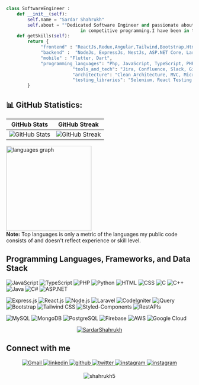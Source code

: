``` python
class SoftwareEngineer :
	def __init__(self):
	    self.name = "Sardar Shahrukh"
	    self.about = ""Dedicated Software Engineer and passionate about learning new things and interested
                            in competitive programming.I have been in touch with coding for many years.""
	def getSkills(self):
		return {
			 "frontend" : "ReactJs,Redux,Angular,Tailwind,Bootstrap,Html,CSS",
			 "backend" :  "NodeJs, ExpressJs, NestJs, ASP.NET Core, Laravel, CodeIgniter",
			 "mobile" : "Flutter, Dart",
			 "programming_languages": "Php, JavaScript, TypeScript, PHP, C, C++, Go, Rust",
                         "tools_and_tech": "Jira, Confluence, Slack, Git, Postman, VS Code, Docker, Kubernetes, AWS, GCP",
                         "architecture": "Clean Architecture, MVC, Microservices",
                         "testing_libraries": "Selenium, React Testing Library, Pytest, Playwright, Cypress"
		}

 ```






<!--
## Hi there 👋
**shahrukh5/shahrukh5** is a ✨ _special_ ✨ repository because its `README.md` (this file) appears on your GitHub profile.

Here are some ideas to get you started:
- 🔭 I’m currently working on ...
- 🌱 I’m currently learning ...
- 👯 I’m looking to collaborate on ...
- 🤔 I’m looking for help with ...
- 💬 Ask me about ...
- 📫 How to reach me: ...
- 😄 Pronouns: ...
- ⚡ Fun fact: ...
-->


## 📊 GitHub Statistics:

| GitHub Stats | GitHub Streak | 
| --- | --- | 
| ![GitHub Stats](https://github-readme-stats.vercel.app/api?username=Shahrukh5&theme=radical&hide_border=false&include_all_commits=false&count_private=false) | ![GitHub Streak](https://github-readme-streak-stats.herokuapp.com/?user=Shahrukh5&theme=radical&hide_border=false) | 


<div >
  
 <img src="https://github-readme-stats.vercel.app/api/top-langs?username=shahrukh5&locale=en&hide_title=false&layout=compact&card_width=410&langs_count=7&theme=dracula&hide_border=false" height="230" alt="languages graph"  />
</div>
<b>Note:</b> Top languages is only a metric of the languages my public code consists of and doesn't reflect experience or skill level.


## Programming Languages, Frameworks, and Data Stack
![JavaScript](https://img.shields.io/badge/javascript-%23323330.svg?style=flat&logo=javascript&logoColor=%23F7DF1E)
![TypeScript](https://img.shields.io/badge/typescript-%23007ACC.svg?style=flat&logo=typescript&logoColor=white)
![PHP](https://img.shields.io/badge/php-%23777BB4.svg?style=flat&logo=php&logoColor=white)
![Python](https://img.shields.io/badge/python-3776AB?style=flat&logo=python&logoColor=white)
![HTML](https://img.shields.io/badge/html-%23E34F26.svg?style=flat&logo=html5&logoColor=white)
![CSS](https://img.shields.io/badge/css-%231572B6.svg?style=flat&logo=css3&logoColor=white)
![C](https://img.shields.io/badge/c-%23A8B9CC.svg?style=flat&logo=c&logoColor=white)
![C++](https://img.shields.io/badge/c++-%2300599C.svg?style=flat&logo=c%2B%2B&logoColor=white)
![Java](https://img.shields.io/badge/java-%23007396.svg?style=flat&logo=java&logoColor=white)
![C#](https://img.shields.io/badge/c%23-%23239120.svg?style=flat&logo=c-sharp&logoColor=white)
![ASP.NET](https://img.shields.io/badge/ASP.NET-512BD4?style=flat&logo=dotnet&logoColor=white)

![Express.js](https://img.shields.io/badge/express.js-%23404d59.svg?style=flat&logo=express&logoColor=%2361DAFB)
![React.js](https://img.shields.io/badge/react-%2320232A.svg?style=flat&logo=react&logoColor=%2361DAFB)
![Node.js](https://img.shields.io/badge/node.js-43853D?style=flat&logo=node.js&logoColor=white)
![Laravel](https://img.shields.io/badge/laravel-%23FF2D20.svg?style=flat&logo=laravel&logoColor=white)
![CodeIgniter](https://img.shields.io/badge/codeigniter-%23EF4223.svg?style=flat&logo=codeigniter&logoColor=white)
![jQuery](https://img.shields.io/badge/jquery-%230769AD.svg?style=flat&logo=jquery&logoColor=white)
![Bootstrap](https://img.shields.io/badge/bootstrap-%237952B3.svg?style=flat&logo=bootstrap&logoColor=white)
![Tailwind CSS](https://img.shields.io/badge/tailwindcss-%2338B2AC.svg?style=flat&logo=tailwind-css&logoColor=white)
![Styled-Components](https://img.shields.io/badge/styled--components-%23DB7093.svg?style=flat&logo=styled-components&logoColor=white)
![RestAPIs](https://img.shields.io/badge/rest%20apis-%23005C97.svg?style=flat&logo=api&logoColor=white)

![MySQL](https://img.shields.io/badge/mysql-%234479A1.svg?style=flat&logo=mysql&logoColor=white)
![MongoDB](https://img.shields.io/badge/mongodb-%234EA94B.svg?style=flat&logo=mongodb&logoColor=white)
![PostgreSQL](https://img.shields.io/badge/postgresql-%23336791.svg?style=flat&logo=postgresql&logoColor=white)
![Firebase](https://img.shields.io/badge/firebase-%23FFCA28.svg?style=flat&logo=firebase&logoColor=white)
![AWS](https://img.shields.io/badge/amazon%20aws-%23232F3E.svg?style=flat&logo=amazon-aws&logoColor=white)
![Google Cloud](https://img.shields.io/badge/google%20cloud-%234285F4.svg?style=flat&logo=google-cloud&logoColor=white)

<p align="center"> <a href="https://github.com/Shahrukh5"><img src="https://github-profile-trophy.vercel.app/?username=Shahrukh5&theme=monokai" alt="SardarShahrukh" /></a> </p>

<p align=Center> <h2>Connect with me </h2> </p>
 
<div align="center">
 <a href="mailto:">
  <img alt="Gmail" src="https://img.shields.io/badge/Gmail-D14836?style=for-the-badge&logo=gmail&logoColor=white" />
 </a>
 <a href="https://www.linkedin.com/in/ /" target="_blank">
  <img src=https://img.shields.io/badge/linkedin-%231E77B5.svg?&style=for-the-badge&logo=linkedin&logoColor=white alt=linkedin style="margin-bottom: 5px;" />
 </a>
 <a href="https://github.com/ " target="_blank">
  <img src=https://img.shields.io/badge/github-%2324292e.svg?&style=for-the-badge&logo=github&logoColor=white alt=github style="margin-bottom: 5px;" />
 </a>
 <a href="https://twitter.com/ " target="_blank">
  <img src=https://img.shields.io/badge/twitter-%2300acee.svg?&style=for-the-badge&logo=twitter&logoColor=white alt=twitter style="margin-bottom: 5px;" />
 </a>
 <a href="https://www.instagram.com/ /" target="_blank">
  <img src=https://img.shields.io/badge/instagram-%23000000.svg?&style=for-the-badge&logo=instagram&logoColor=white alt=instagram style="margin-bottom: 5px;" />
 </a>
 <a href="https://www.facebook.com//" target="_blank">
  <img src=https://img.shields.io/badge/Facebook-%231877F2.svg?style=for-the-badge&logo=Facebook&logoColor=white alt=instagram style="margin-bottom: 5px;" />
 </a>
</br>
<p align=Center> <img src=https://komarev.com/ghpvc/?username=shahrukh5 alt=shahrukh5 /> </p>	
<!--
 <a href=" " target="_blank">
  <img src=https://img.shields.io/badge/Portfolio-%23000000.svg?style=for-the-badge&logo=firefox&logoColor=#FF7139 alt=instagram style="margin-bottom: 5px;" />
 </a>
-->
</div>

